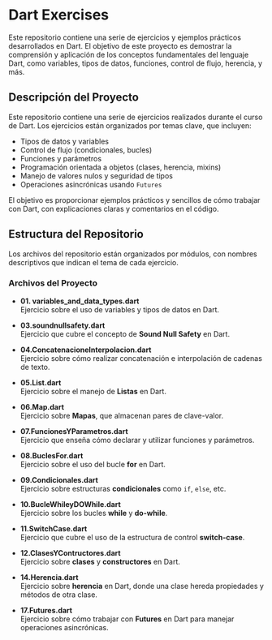 # Dart Exercises

Este repositorio contiene una serie de ejercicios y ejemplos prácticos desarrollados en Dart. El objetivo de este proyecto es demostrar la comprensión y aplicación de los conceptos fundamentales del lenguaje Dart, como variables, tipos de datos, funciones, control de flujo, herencia, y más.

## Descripción del Proyecto

Este repositorio contiene una serie de ejercicios realizados durante el curso de Dart. Los ejercicios están organizados por temas clave, que incluyen:

- Tipos de datos y variables
- Control de flujo (condicionales, bucles)
- Funciones y parámetros
- Programación orientada a objetos (clases, herencia, mixins)
- Manejo de valores nulos y seguridad de tipos
- Operaciones asincrónicas usando `Futures`

El objetivo es proporcionar ejemplos prácticos y sencillos de cómo trabajar con Dart, con explicaciones claras y comentarios en el código.

## Estructura del Repositorio

Los archivos del repositorio están organizados por módulos, con nombres descriptivos que indican el tema de cada ejercicio.

### Archivos del Proyecto

- **01. variables_and_data_types.dart**  
  Ejercicio sobre el uso de variables y tipos de datos en Dart.

- **03.soundnullsafety.dart**  
  Ejercicio que cubre el concepto de **Sound Null Safety** en Dart.

- **04.ConcatenacioneInterpolacion.dart**  
  Ejercicio sobre cómo realizar concatenación e interpolación de cadenas de texto.

- **05.List.dart**  
  Ejercicio sobre el manejo de **Listas** en Dart.

- **06.Map.dart**  
  Ejercicio sobre **Mapas**, que almacenan pares de clave-valor.

- **07.FuncionesYParametros.dart**  
  Ejercicio que enseña cómo declarar y utilizar funciones y parámetros.

- **08.BuclesFor.dart**  
  Ejercicio sobre el uso del bucle **for** en Dart.

- **09.Condicionales.dart**  
  Ejercicio sobre estructuras **condicionales** como `if`, `else`, etc.

- **10.BucleWhileyDOWhile.dart**  
  Ejercicio sobre los bucles **while** y **do-while**.

- **11.SwitchCase.dart**  
  Ejercicio que cubre el uso de la estructura de control **switch-case**.

- **12.ClasesYContructores.dart**  
  Ejercicio sobre **clases** y **constructores** en Dart.

- **14.Herencia.dart**  
  Ejercicio sobre **herencia** en Dart, donde una clase hereda propiedades y métodos de otra clase.

- **17.Futures.dart**  
  Ejercicio sobre cómo trabajar con **Futures** en Dart para manejar operaciones asincrónicas.

